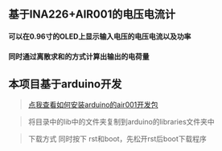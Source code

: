 ## 基于INA226+AIR001的电压电流计
#### 可以在0.96寸的OLED上显示输入电压的电压电流以及功率
#### 同时通过离散求和的方式计算出输出的电荷量
## 本项目基于arduino开发
> [点我查看如何安装arduino的air001开发包](https://wiki.luatos.com/chips/air001/Air001-Arduino.html)

> 将目录中的lib中的文件夹复制到arduino的libraries文件夹中

> 下载方式 同时按下 rst和boot，先松开rst后boot下载程序